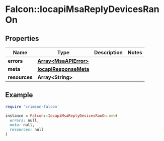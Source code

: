 # Falcon::IocapiMsaReplyDevicesRanOn

## Properties

| Name | Type | Description | Notes |
| ---- | ---- | ----------- | ----- |
| **errors** | [**Array&lt;MsaAPIError&gt;**](MsaAPIError.md) |  |  |
| **meta** | [**IocapiResponseMeta**](IocapiResponseMeta.md) |  |  |
| **resources** | **Array&lt;String&gt;** |  |  |

## Example

```ruby
require 'crimson-falcon'

instance = Falcon::IocapiMsaReplyDevicesRanOn.new(
  errors: null,
  meta: null,
  resources: null
)
```

